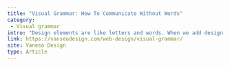 ```yaml
---
title: "Visual Grammar: How To Communicate Without Words"
category: 
 - Visual grammar
intro: "Design elements are like letters and words. When we add design principles and apply them to our elements, our words, we form a visual grammar. As we learn to use both we enable ourselves to communicate visually."
link: https://vanseodesign.com/web-design/visual-grammar/
site: Vaneso Design
type: Article
---
```






